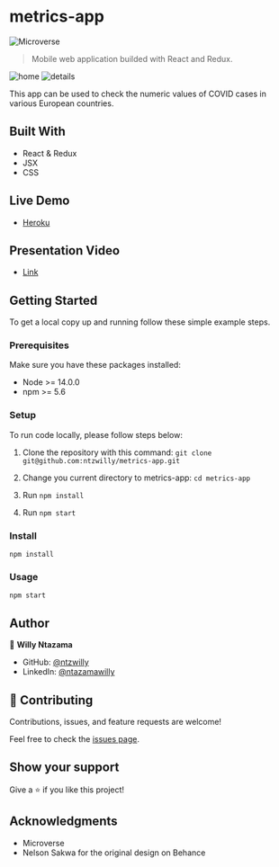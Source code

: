 # metrics-app

![Microverse](https://img.shields.io/badge/Microverse-blueviolet)

> Mobile web application builded with React and Redux.

![home](https://user-images.githubusercontent.com/9049260/142418227-e5946248-2607-4aa6-9022-ed873d08367b.png)
![details](https://user-images.githubusercontent.com/9049260/142418311-17783d8d-d7b6-4d01-8ff6-344944bca413.png)

This app can be used to check the numeric values of COVID cases in various European countries.
## Built With

- React & Redux
- JSX
- CSS

## Live Demo

- [Heroku](https://metrics-app-covid.herokuapp.com/)

## Presentation Video

- [Link](https://youtu.be/8kpV2FQUWKQ)
## Getting Started

To get a local copy up and running follow these simple example steps.

### Prerequisites

Make sure you have these packages installed:

   - Node >= 14.0.0 
   - npm >= 5.6

### Setup

To run code locally, please follow steps below:

1. Clone the repository with this command: `git clone git@github.com:ntzwilly/metrics-app.git`

2. Change you current directory to metrics-app: `cd metrics-app`
 
3. Run `npm install`
   
4. Run `npm start`

### Install

    npm install

### Usage

    npm start

## Author

👤 **Willy Ntazama**

- GitHub: [@ntzwilly](https://github.com/ntzwilly)
- LinkedIn: [@ntazamawilly](https://linkedin.com/in/ntazama-willy-b676b7aa)
## 🤝 Contributing

Contributions, issues, and feature requests are welcome!

Feel free to check the [issues page](../../issues/).

## Show your support

Give a ⭐️ if you like this project!

## Acknowledgments

- Microverse
- Nelson Sakwa for the original design on Behance
